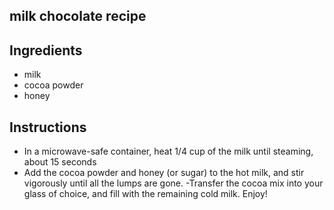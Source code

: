 ## milk chocolate recipe

## Ingredients

- milk
- cocoa powder
- honey

## Instructions

- In a microwave-safe container, heat 1/4 cup of the milk until steaming, about 15 seconds
- Add the cocoa powder and honey (or sugar) to the hot milk, and stir vigorously until all the lumps are gone.
-Transfer the cocoa mix into your glass of choice, and fill with the remaining cold milk. Enjoy!
